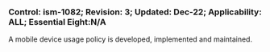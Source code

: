 ### Control: ism-1082; Revision: 3; Updated: Dec-22; Applicability: ALL; Essential Eight:N/A
<p>A mobile device usage policy is developed, implemented and maintained.</p>